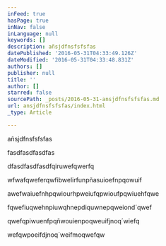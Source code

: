 ```yaml
---
inFeed: true
hasPage: true
inNav: false
inLanguage: null
keywords: []
description: añsjdfnsfsfsfas
datePublished: '2016-05-31T04:33:49.126Z'
dateModified: '2016-05-31T04:33:48.831Z'
authors: []
publisher: null
title: ''
author: []
starred: false
sourcePath: _posts/2016-05-31-ansjdfnsfsfsfas.md
url: ansjdfnsfsfsfas/index.html
_type: Article

---
```

añsjdfnsfsfsfas

fasdfasdfasdfas

dfasdfasdfasdfqiruwefqwerfq

wfwafqweferqwfibwelirfunpñasuioefnpqowuif

awefwaiuefnhpqwiourhpweiufqpwioufpqwiuehfqwe

fqwefiuqwehnpiuwqhnepdiquwnepqweiond´qwef

qwefqpiwuenfpqñwouienpoqweuifjnoq´wiefq

wefqwpoeifdjnoq´weifmoqwefqw